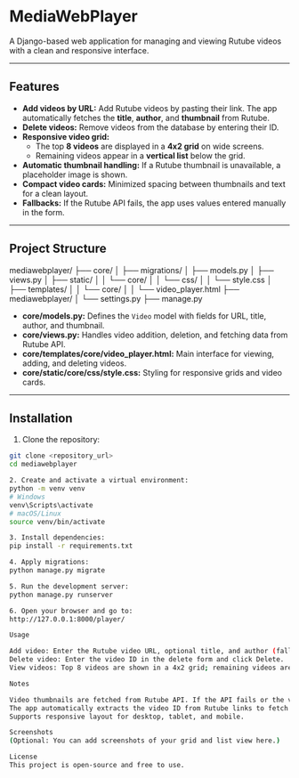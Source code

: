 # MediaWebPlayer

A Django-based web application for managing and viewing Rutube videos with a clean and responsive interface.

---

## Features

- **Add videos by URL:** Add Rutube videos by pasting their link. The app automatically fetches the **title**, **author**, and **thumbnail** from Rutube.
- **Delete videos:** Remove videos from the database by entering their ID.
- **Responsive video grid:**
  - The top **8 videos** are displayed in a **4x2 grid** on wide screens.
  - Remaining videos appear in a **vertical list** below the grid.
- **Automatic thumbnail handling:** If a Rutube thumbnail is unavailable, a placeholder image is shown.
- **Compact video cards:** Minimized spacing between thumbnails and text for a clean layout.
- **Fallbacks:** If the Rutube API fails, the app uses values entered manually in the form.

---

## Project Structure

mediawebplayer/
├── core/
│ ├── migrations/
│ ├── models.py
│ ├── views.py
│ ├── static/
│ │ └── core/
│ │ └── css/
│ │ └── style.css
│ ├── templates/
│ │ └── core/
│ │ └── video_player.html
├── mediawebplayer/
│ └── settings.py
├── manage.py


- **core/models.py:** Defines the `Video` model with fields for URL, title, author, and thumbnail.  
- **core/views.py:** Handles video addition, deletion, and fetching data from Rutube API.  
- **core/templates/core/video_player.html:** Main interface for viewing, adding, and deleting videos.  
- **core/static/core/css/style.css:** Styling for responsive grids and video cards.

---

## Installation

1. Clone the repository:

```bash
git clone <repository_url>
cd mediawebplayer

2. Create and activate a virtual environment:
python -m venv venv
# Windows
venv\Scripts\activate
# macOS/Linux
source venv/bin/activate

3. Install dependencies:
pip install -r requirements.txt

4. Apply migrations:
python manage.py migrate

5. Run the development server:
python manage.py runserver

6. Open your browser and go to:
http://127.0.0.1:8000/player/

Usage

Add video: Enter the Rutube video URL, optional title, and author (fallback) in the top form. Click Add.
Delete video: Enter the video ID in the delete form and click Delete.
View videos: Top 8 videos are shown in a 4x2 grid; remaining videos are listed below. Click on any video to open it for playback.

Notes

Video thumbnails are fetched from Rutube API. If the API fails or the video is private, a placeholder is displayed.
The app automatically extracts the video ID from Rutube links to fetch metadata.
Supports responsive layout for desktop, tablet, and mobile.

Screenshots
(Optional: You can add screenshots of your grid and list view here.)

License
This project is open-source and free to use.